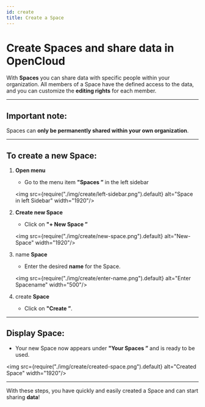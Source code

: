 ```yaml
---
id: create
title: Create a Space
---
```

# Create Spaces and share data in OpenCloud

With **Spaces** you can share data with specific people within your organization. All members of a Space have the defined access to the data, and you can customize the **editing rights** for each member.

---

## Important note:
Spaces can **only be permanently shared within your own organization**.

---

## To create a new Space:

1. **Open menu**  
   - Go to the menu item **"Spaces ”** in the left sidebar

    <img src={require("./img/create/left-sidebar.png").default} alt="Space in left Sidebar" width="1920"/> 

2. **Create new Space**  
   - Click on **"+ New Space ”**

    <img src={require("./img/create/new-space.png").default} alt="New-Space" width="1920"/> 

3. name **Space**  
   - Enter the desired **name** for the Space.

    <img src={require("./img/create/enter-name.png").default} alt="Enter Spacename" width="500"/> 

4. create **Space**  
   - Click on **"Create ”**.

---

## Display Space:

- Your new Space now appears under **"Your Spaces ”** and is ready to be used.

<img src={require("./img/create/created-space.png").default} alt="Created Space" width="1920"/> 

---

With these steps, you have quickly and easily created a Space and can start sharing **data**!